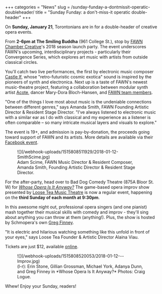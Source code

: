 +++
categories = "News"
slug = /sunday-funday-a-dontmissit-operatic-doubleheader/
title = "Sunday Funday: a don&#039;t-miss-it operatic double-header"
+++

On **Sunday, January 21**, Torontonians are in for a double-header of creative opera events.

From **2-6pm at The Smiling Buddha** (961 College St.), stop by [FAWN Chamber Creative](/scene/companies/fawn-chamber-creative/)'s 2018 season launch party. The event underscores FAWN's upcoming, interdisciplinary projects - particularly their Convergence Series, which explores art music with artists from outside classical circles.

You'll catch two live performances, the first by electronic music composer [Castle If](http://www.castleif.com/press.html), whose "retro-futuristic cosmic exotica" sound is inspired by the pioneers of synth and electronica. Next up is a taste of FAWN's newest music-theatre project, featuring a collaboration between modular synth artist [Acote](https://soundcloud.com/acotesound), dancer Mary-Dora Bloch-Hansen, and [FAWN team members](http://www.fawnchambercreative.com/fawnteam/).

"One of the things I love most about music is the undeniable connections between different genres," says Amanda Smith, FAWN Founding Artistic Director & Resident Stage Director. "I’ve always listened to electronic music with a similar ear as I do with classical and my experience as a listener is often comparable – so many intricate musical layers and visuals to explore."

The event is 19+, and admission is pay-by-donation, the proceeds going toward support of FAWN and its artists. More details are available via their [Facebook event](https://www.facebook.com/events/203711103539051/).

<figure data-type="image">
![](/webhook-uploads/1515808511929/2018-01-12-SmithScime.jpg)
<figcaption>Adam Scime, FAWN Music Director & Resident Composer, Amanda Smith, Founding Artistic Director & Resident Stage Director.</figcaption>
</figure>

For the after-party, head over to Bad Dog Comedy Theatre (875A Bloor St. W) for [*Whose Opera Is It Anyway?*](https://www.facebook.com/events/380818205663330/) The game-based opera improv show presented by [Loose Tea Music Theatre](/scene/companies/loose-tea-music-theatre/) is now a regular event, happening on the **third Sunday of each month at 9:30pm**.

In this awesome night out, professional opera singers (and one pianist) mash together their musical skills with comedy and improv - they'll sing about anything you can throw at them (anything!). Plus, the show is hosted by Schmopera's own [Greg Finney](/authors/greg/).

"It is electric and hilarious watching something like this unfold in front of your eyes," says Loose Tea Founder & Artistic Director Alaina Viau.

Tickets are just $12, available [online](http://baddogtheatre.com/calendar/).

<figure data-type="image">
![](/webhook-uploads/1515808520053/2018-01-12---Improv.jpg)
<figcaption>(l-r): Erin Stone, Gillian Grossman, Michael York, Adanya Dunn, and Greg Finney in *Whose Opera Is It Anyway?* Photos: Craig Logue.</figcaption>
</figure>

Whew! Enjoy your Sunday, readers!
